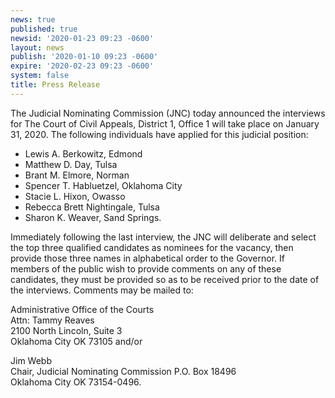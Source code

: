 ```yaml
---
news: true
published: true
newsid: '2020-01-23 09:23 -0600'
layout: news
publish: '2020-01-10 09:23 -0600'
expire: '2020-02-23 09:23 -0600'
system: false
title: Press Release
---
```

The Judicial Nominating Commission (JNC) today announced the interviews for The Court of Civil Appeals, District 1, Office 1 will take place on January 31, 2020. The following individuals have applied for this judicial position:

- Lewis A. Berkowitz, Edmond
- Matthew D. Day, Tulsa
- Brant M. Elmore, Norman
- Spencer T. Habluetzel, Oklahoma City
- Stacie L. Hixon, Owasso
- Rebecca Brett Nightingale, Tulsa
- Sharon K. Weaver, Sand Springs.

Immediately following the last interview, the JNC will deliberate and select the top three qualified candidates as nominees for the vacancy, then provide those three names in alphabetical order to the Governor. If members of the public wish to provide comments on any of these candidates, they must be provided so as to be received prior to the date of the interviews. Comments may be mailed to:

Administrative Office of the Courts  
Attn: Tammy Reaves  
2100 North Lincoln, Suite 3  
Oklahoma City OK 73105 and/or  

Jim Webb  
Chair, Judicial Nominating Commission 
P.O. Box 18496  
Oklahoma City OK 73154-0496.  